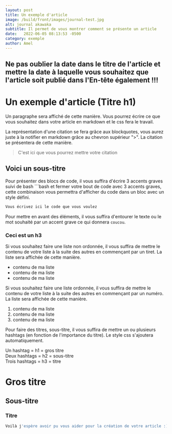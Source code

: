 ```yaml
---
layout: post
title: Un exemple d'article
image: /build/front/images/journal-test.jpg
alt: journal akawaka
subtitle: Il permet de vous montrer comment se présente un article
date:   2022-06-05 08:13:53 -0500
category: exemple
author: Amel
---
```


## Ne pas oublier la date dans le titre de l'article et mettre la date à laquelle vous souhaitez que l'article soit publié dans l'En-tête également !!!

# Un exemple d'article (Titre h1)

Un paragraphe sera affiché de cette manière. Vous pourrez écrire ce que vous souhaitez dans votre article en markdown et le css fera le travail.

La représentation d'une citation se fera grâce aux blockquotes, vous aurez juste à la notifier en markdown grâce au chevron supérieur ">". La citation se présentera de cette manière.
>C'est ici que vous pourrez mettre votre citation

## Voici un sous-titre

Pour présenter des blocs de code, il vous suffira d'écrire 3 accents graves suivi de bash ```bash et fermer votre bout de code avec 3 accents graves, cette combinaison vous permettra d'afficher du code dans un bloc avec un style défini.

```bash
Vous écrivez ici le code que vous voulez
```

Pour mettre en avant des éléments, il vous suffira d'entourer le texte ou le mot souhaité par un accent grave ce qui donnera `coucou`.

### Ceci est un h3

Si vous souhaitez faire une liste non ordonnée, il vous suffira de mettre le contenu de votre liste à la suite des autres en commençant par un tiret. La liste sera affichée de cette manière.

- contenu de ma liste
- contenu de ma liste
- contenu de ma liste

Si vous souhaitez faire une liste ordonnée, il vous suffira de mettre le contenu de votre liste à la suite des autres en commençant par un numéro. La liste sera affichée de cette manière.

1. contenu de ma liste
2. contenu de ma liste
3. contenu de ma liste

Pour faire des titres, sous-titre, il vous suffira de mettre un ou plusieurs hashtags (en fonction de l'importance du titre). Le style css s'ajoutera automatiquement.

Un hashtag = h1 = gros titre  
Deux hashtags = h2 = sous-titre  
Trois hashtags = h3 = titre  

# Gros titre

## Sous-titre

### Titre

```bash
Voilà j'espère avoir pu vous aider pour la création de votre article :)
```

